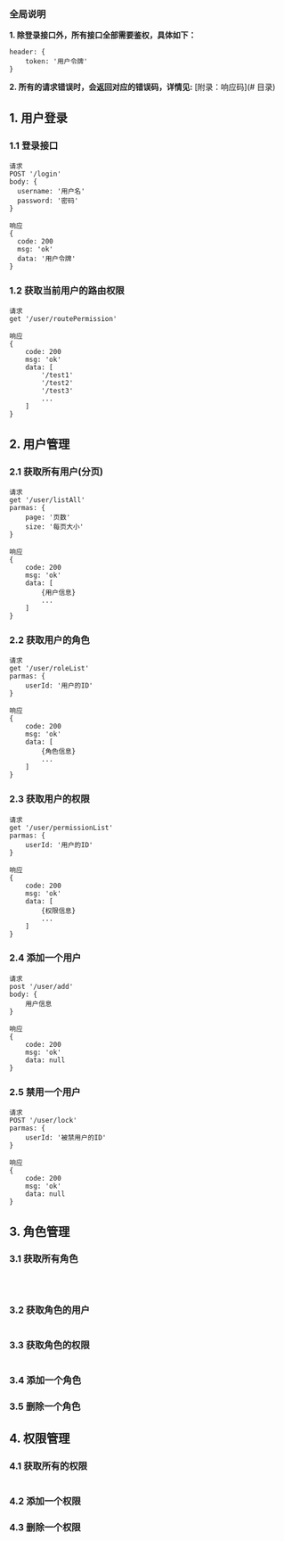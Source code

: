 ### 全局说明

**1. 除登录接口外，所有接口全部需要鉴权，具体如下：**

```
header: {
	token: '用户令牌'
}
```

**2. 所有的请求错误时，会返回对应的错误码，详情见:** [附录：响应码](# 目录)



## 1. 用户登录

### 1.1 登录接口
  ```
  请求
  POST '/login'
  body: {
  	username: '用户名'
  	password: '密码'
  }
  
  响应
  {
  	code: 200
  	msg: 'ok'
  	data: '用户令牌'
  }
  ```

### 1.2 获取当前用户的路由权限

```
请求
get '/user/routePermission'

响应
{
	code: 200
	msg: 'ok'
	data: [
		'/test1'
		'/test2'
		'/test3'
		...
	]
}
```

## 2. 用户管理

### 2.1 获取所有用户(分页)

```
请求
get '/user/listAll'
parmas: {
	page: '页数'
	size: '每页大小'
}

响应
{
	code: 200
	msg: 'ok'
	data: [
		{用户信息}
		...
	]
}
```

### 2.2 获取用户的角色

```
请求
get '/user/roleList'
parmas: {
	userId: '用户的ID'
}

响应
{
	code: 200
	msg: 'ok'
	data: [
		{角色信息}
		...
	]
}
```

### 2.3 获取用户的权限

```
请求
get '/user/permissionList'
parmas: {
	userId: '用户的ID'
}

响应
{
	code: 200
	msg: 'ok'
	data: [
		{权限信息}
		...
	]
}
```

### 2.4 添加一个用户

```
请求
post '/user/add'
body: {
	用户信息
}

响应
{
	code: 200
	msg: 'ok'
	data: null
}
```

### 2.5 禁用一个用户

```
请求
POST '/user/lock'
parmas: {
	userId: '被禁用户的ID'
}

响应
{
	code: 200
	msg: 'ok'
	data: null
}
```



## 3. 角色管理

### 3.1 获取所有角色

```



```

### 3.2 获取角色的用户

```

```

### 3.3 获取角色的权限

```

```

### 3.4 添加一个角色

### 3.5 删除一个角色

## 4. 权限管理

### 4.1 获取所有的权限

```
```

### 4.2 添加一个权限

### 4.3 删除一个权限

